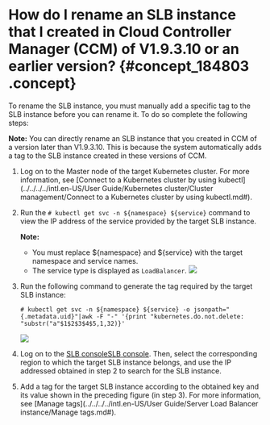# How do I rename an SLB instance that I created in Cloud Controller Manager \(CCM\) of V1.9.3.10 or an earlier version? {#concept_184803 .concept}

To rename the SLB instance, you must manually add a specific tag to the SLB instance before you can rename it. To do so complete the following steps:

**Note:** You can directly rename an SLB instance that you created in CCM of a version later than V1.9.3.10. This is because the system automatically adds a tag to the SLB instance created in these versions of CCM.

1.  Log on to the Master node of the target Kubernetes cluster. For more information, see [Connect to a Kubernetes cluster by using kubectl](../../../../intl.en-US/User Guide/Kubernetes cluster/Cluster management/Connect to a Kubernetes cluster by using kubectl.md#).
2.  Run the `# kubectl get svc -n ${namespace} ${service}` command to view the IP address of the service provided by the target SLB instance.

    **Note:** 

    -   You must replace $\{namespace\} and $\{service\} with the target namespace and service names.
    -   The service type is displayed as `LoadBalancer`.
    ![](images/44550_en-US.png)

3.  Run the following command to generate the tag required by the target SLB instance:

    `# kubectl get svc -n ${namespace} ${service} -o jsonpath="{.metadata.uid}"|awk -F "-" '{print "kubernetes.do.not.delete: "substr("a"$1$2$3$4$5,1,32)}'`

    ![](images/44551_en-US.png)

4.  Log on to the [SLB console](https://slb.console.aliyun.com)[SLB console](https://partners-intl.console.aliyun.com/#/sls). Then, select the corresponding region to which the target SLB instance belongs, and use the IP addressed obtained in step 2 to search for the SLB instance.
5.  Add a tag for the target SLB instance according to the obtained key and its value shown in the preceding figure \(in step 3\). For more information, see [Manage tags](../../../../intl.en-US/User Guide/Server Load Balancer instance/Manage tags.md#).

